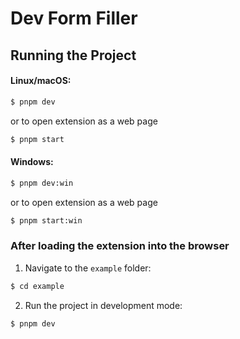 # Dev Form Filler

## Running the Project

#### Linux/macOS:

```bash
$ pnpm dev
```

or to open extension as a web page

```bash
$ pnpm start
```

#### Windows:

```bash
$ pnpm dev:win
```

or to open extension as a web page

```bash
$ pnpm start:win
```

### After loading the extension into the browser

1. Navigate to the `example` folder:

```bash
$ cd example
```

2. Run the project in development mode:

```bash
$ pnpm dev
```
